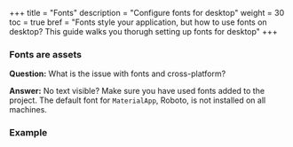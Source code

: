 +++
title = "Fonts"
description = "Configure fonts for desktop"
weight = 30
toc = true
bref = "Fonts style your application, but how to use fonts on desktop? This guide walks you thorugh setting up fonts for desktop"
+++

### Fonts are assets

**Question:** What is the issue with fonts and cross-platform?

**Answer:** No text visible? Make sure you have used fonts added to the project. The default font for `MaterialApp`, Roboto, is not installed on all machines.


### Example

<Complete example here>
